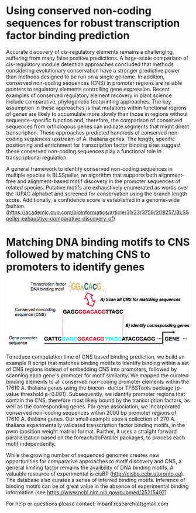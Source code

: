 # Using conserved non-coding sequences for robust transcription factor binding prediction

Accurate discovery of cis-regulatory elements remains a challenging, suffering from many false positive predictions. A large-scale comparison of cis-regulatory module detection approaches concluded that methods considering evolutionary conservation have a stronger predictive power than methods designed to be run on a single genome. In addition, conserved non-coding sequences (CNS) in promoter regions are reliable pointers to regulatory elements controlling gene expression. Recent examples of conserved regulatory element recovery in plant science include comparative, phylogenetic footprinting approaches. The key assumption in these approaches is that mutations within functional regions of genes are likely to accumulate more slowly than those in regions without sequence-specific function and, therefore, the comparison of conserved sequences from orthologous genes can indicate segments that might direct transcription. These approaches predicted hundreds of conserved non-coding sequences upstream of A. thaliana genes. The length, specific positioning and enrichment for transcription factor binding sites suggest these conserved non-coding sequences play a functional role in transcriptional regulation. 

A general framework to identify conserved non-coding sequences in multiple species is BLSSpeller, an algorithm that supports both alignment-free and alignment-based motif discovery in the promoter sequences of related species. Putative motifs are exhaustively enumerated as words over the IUPAC alphabet and screened for conservation using the branch length score. Additionally, a confidence score is established in a genome-wide fashion. (https://academic.oup.com/bioinformatics/article/31/23/3758/209257/BLSSpeller-exhaustive-comparative-discovery-of)

# Matching DNA binding motifs to CNS followed by matching CNS to promoters to identify genes

![Alt text](/CNS_DNA_binding.png?raw=true "CNS_DNA_binding")

To reduce computation time of CNS based binding prediction, we build an example R script that matches binding motifs to identify binding within a set of CNS regions instead of embedding CNS into promoters, followed by scanning each gene's promoter for motif similarity. We mapped the curated binding elements to all conserved non-coding promoter elements within the 17610 A. thaliana genes using the biocon- ductor TFBSTools package (p-value threshold p<0.001). Subsequently, we identify promoter regions that contain the CNS, therefore most likely bound by the transcription factors, as well as the corresponding genes. For gene association, we incorporated conserved non-coding sequences within 2000 bp promoter regions of 17610 A. thaliana genes. Our small example uses a collection of 270 A. thaliana experimentally validated transcription factor binding motifs, in the pwm (position weight matrix) format. Further, it uses a straight forward parallelization based on the foreach/doParallel packages, to process each motif independently.


While the growing number of sequenced genomes creates new opportunities for comparative approaches to motif discovery and CNS, a general limiting factor remains the availbility of DNA binding motifs. A valuable resource of experimental is cisBP (http://cisbp.ccbr.utoronto.ca). The database also curates a series of inferred binding motifs. Inference of binding motifs can be of great value in the absence of experimental binding information (see https://www.ncbi.nlm.nih.gov/pubmed/25215497)





For help or questions please contact: 
mbanf.research(at)gmail.com

